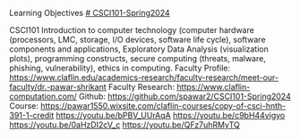 Learning Objectives [# CSCI101-Spring2024](https://pawar1550.wixsite.com/claflin-courses/copy-of-csci-hnth-391-1-credit)

CSCI101 Introduction to computer technology (computer hardware (processors, LMC, storage, I/O devices, software life cycle), software components and applications, Exploratory Data Analysis (visualization plots), programming constructs, secure computing (threats, malware, phishing, vulnerability), ethics in computing.
Faculty Profile: https://www.claflin.edu/academics-research/faculty-research/meet-our-faculty/dr.-pawar-shrikant
Faculty Research: https://www.claflin-computation.com/
Github: https://github.com/spawar2/CSCI101-Spring2024
Course: https://pawar1550.wixsite.com/claflin-courses/copy-of-csci-hnth-391-1-credit
https://youtu.be/bPBV_UUrAqA
https://youtu.be/c9bH44vigyo
https://youtu.be/0aHzDI2cV_c
https://youtu.be/QFz7uhRMyTQ
